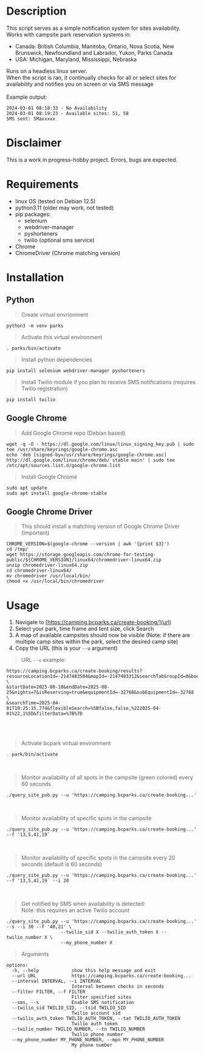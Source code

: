 # Description
This script serves as a simple notification system for sites availability.
Works with campsite park reservation systems in:<br/>
- Canada: British Columbia, Manitoba, Ontario, Nova Scotia, New Brunswick, Newfoundland and Labrador, Yukon, Parks Canada<br/>
- USA: Michigan, Maryland, Mississippi, Nebraska<br/>

Runs on a headless linux server.<br/>
When the script is ran, it continually checks for all or select sites for availability and notifies you on screen or via SMS message<br/><br/>
Example output:
```
2024-03-01 08:18:33 - No Availability
2024-03-01 08:19:23 - Available sites: 51, 58
SMS sent: SMaxxxxx
```

# Disclaimer
This is a work in progress-hobby project. Errors, bugs are expected. 

# Requirements
* linux OS (tested on Debian 12.5) 
* python3.11 (older may work, not tested)
* pip packages:
  * selenium
  * webdriver-manager
  * pyshorteners
  * twilio (optional sms service)
* Chrome
* ChromeDriver (Chrome matching version)

# Installation
## Python
> Create virtual envrionment
```
python3 -m venv parks
```

> Activate this virtual environment
```
. parks/bin/activate
```

> Install python dependencies
```
pip install selenium webdriver-manager pyshorteners
```

> Install Twilio module if you plan to receive SMS notifications (requires Twilio registration)
```
pip install twilio
```

## Google Chrome
> Add Google Chrome repo (Debian based)
```
wget -q -O - https://dl.google.com/linux/linux_signing_key.pub | sudo tee /usr/share/keyrings/google-chrome.asc
echo 'deb [signed-by=/usr/share/keyrings/google-chrome.asc] http://dl.google.com/linux/chrome/deb/ stable main' | sudo tee /etc/apt/sources.list.d/google-chrome.list
```
> Install Google Chrome
> 
```
sudo apt update
sudo apt install google-chrome-stable
```

## Google Chrome Driver
> This should install a matching version of Google Chrome Driver (important)
```
CHROME_VERSION=$(google-chrome --version | awk '{print $3}')
cd /tmp/
wget https://storage.googleapis.com/chrome-for-testing-public/${CHROME_VERSION}/linux64/chromedriver-linux64.zip
unzip chromedriver-linux64.zip
cd chromedriver-linux64/
mv chromedriver /usr/local/bin/
chmod +x /usr/local/bin/chromedriver
```
# Usage
1. Navigate to [https://camping.bcparks.ca/create-booking/](url)
2. Select your park, time frame and tent size, click Search
3. A map of available campsites should now be visible (Note: if there are multiple camp sites within the park, select the desired camp site)
4. Copy the URL (this is your `--u` argument)
> URL `--u` example:
```
https://camping.bcparks.ca/create-booking/results?resourceLocationId=-2147483504&mapId=-2147483312&searchTabGroupId=0&bookingCategoryId=0 \
&startDate=2025-08-18&endDate=2025-08-25&nights=7&isReserving=true&equipmentId=-32768&subEquipmentId=-32768 \
&searchTime=2025-04-01T10:25:15.774&flexibleSearch=%5Bfalse,false,%222025-04-01%22,1%5D&filterData=%7B%7D
```
<br/><br/>
> Activate bcpark virtual environment
```
. park/bin/activate
```
<br/>

> Monitor availability of all spots in the campsite (green colored) every 60 seconds
```
./query_site_pub.py --u 'https://camping.bcparks.ca/create-booking...'
```
<br/>

> Monitor availability of specific spots in the campsite
```
./query_site_pub.py --u 'https://camping.bcparks.ca/create-booking...' --f '13,5,41,19`
```
<br/>

> Monitor availability of specific spots in the campsite every 20 seconds (default is 60 seconds)
```
./query_site_pub.py --u 'https://camping.bcparks.ca/create-booking...' --f '13,5,41,19` --i 20
```
<br/>

> Get notified by SMS when availability is detected:
> <br/>Note: this requires an active Twilio account
```
./query_site_pub.py --u 'https://camping.bcparks.ca/create-booking...' --s --i 30 --f '40,21' \
                    --twilio_sid X --twilio_auth_token X --twilio_number X \
                    --my_phone_number X
```

> Arguments
```
options:
  -h, --help            show this help message and exit
  --url URL             https://camping.bcparks.ca/create-booking...
  --interval INTERVAL, --i INTERVAL
                        Interval between checks in seconds
  --filter FILTER, --f FILTER
                        Filter specified sites
  --sms, --s            Enable SMS notification
  --twilio_sid TWILIO_SID, --tsid TWILIO_SID
                        Twilio account sid
  --twilio_auth_token TWILIO_AUTH_TOKEN, --tat TWILIO_AUTH_TOKEN
                        Twilio auth token
  --twilio_number TWILIO_NUMBER, --tn TWILIO_NUMBER
                        Twilio phone number
  --my_phone_number MY_PHONE_NUMBER, --mpn MY_PHONE_NUMBER
                        My phone number
```
